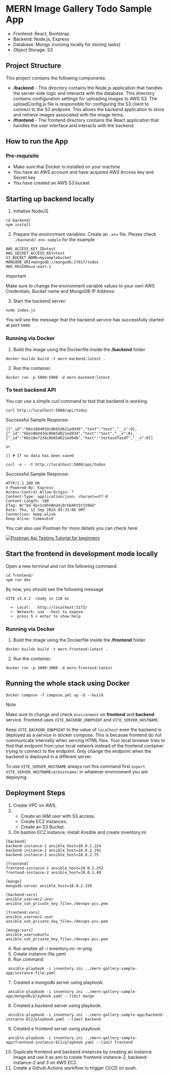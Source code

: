 # MERN Image Gallery Todo Sample App

- Frontend: React, Bootstrap.
- Backend: Node.js, Express
- Database: Mongo (running locally for storing tasks)
- Object Storage: S3

## Project Structure

This project contains the following components:
- **/backend** - This directory contains the Node.js application that handles the server-side logic and interacts with the database. This directory contains configuration settings for uploading images to AWS S3. The uploadConfig.js file is responsible for configuring the S3 client to connect to the S3 endpoint. This allows the backend application to store and retrieve images associated with the image items.
- **/frontend** - The frontend directory contains the React application that handles the user interface and interacts with the backend. 

## How to run the App

### Pre-requisite
- Make sure that Docker is installed on your machine
- You have an AWS account and have acquired AWS Access key and Secret key
- You have created an AWS S3 bucket

## Starting up backend locally

1. Initialize NodeJS

```
cd backend/
npm install

```

2. Prepare the environment variables. Create an `.env` file. Please check `./backend/.env.sample` for the example

```
AWS_ACCESS_KEY_ID=test
AWS_SECRET_ACCESS_KEY=test
S3_BUCKET_NAME=mysamplebucket
MONGODB_URI=mongodb://mongodb:27017/todos
AWS_REGION=us-east-1
```

> [!IMPORTANT]  
> Make sure to change the environment variable values to your own AWS Credentials, Bucket name and MongoDB IP Address.

3. Start the backend server:


```
node index.js
```

You will see the message that the backend service has successfully started at port `5000`.

### Running via Docker

1. Build the image using the Dockerfile inside the **/backend** folder

```
docker buildx build -t mern-backend:latest .
```

2. Run the container.

```
docker run -p 5000:5000 -d mern-backend:latest
```

### To test backend API

You can use a simple curl command to test that backend is working.

```
curl http://localhost:5000/api/todos
```

Successful Sample Response:
```
[{"_id":"66e188403dc0b65d621ed93b","text":"test","__v":0},{"_id":"66e188443dc0b65d621ed93d","text":"test","__v":0},{"_id":"66e18e723dc0b65d621ed94b","text":"testasdfasdf","__v":0}]

or

[] # If no data has been saved
```

```
curl -o - -I http://localhost:5000/api/todos
```

Successful Sample Response:
```
HTTP/1.1 200 OK
X-Powered-By: Express
Access-Control-Allow-Origin: *
Content-Type: application/json; charset=utf-8
Content-Length: 180
ETag: W/"b4-Vp+SzbhhBnU4jDrGb4Kt5t1t06U"
Date: Thu, 12 Sep 2024 03:33:06 GMT
Connection: keep-alive
Keep-Alive: timeout=5
```

You can also use Postman for more details you can check here: 

[![Postman Api Testing Tutorial for beginners](https://img.youtube.com/vi/MFxk5BZulVU/0.jpg)](https://www.youtube.com/watch?v=MFxk5BZulVU)


## Start the frontend in development mode locally

Open a new terminal and run the following command:

```
cd frontend/
npm run dev
```

By now, you should see the following message

```
VITE v5.4.2  ready in 110 ms

  ➜  Local:   http://localhost:5173/
  ➜  Network: use --host to expose
  ➜  press h + enter to show help

```

### Running via Docker

1. Build the image using the Dockerfile inside the **/frontend** folder

```
docker buildx build -t mern-frontend:latest .
```

2. Run the container.

```
docker run -p 3000:3000 -d mern-frontend:latest
```

## Running the whole stack using Docker

```
docker compose -f compose.yml up -d --build
```

> [!NOTE]  
> Make sure to change and check `environment` on **frontend** and **backend** service. Frontend uses `VITE_BACKEND_ENDPOINT` and `VITE_SERVER_HOSTNAME`. 
>
> Keep `VITE_BACKEND_ENDPOINT` to the value of `localhost` even the backend is deployed as a service in docker compose. This is because frontend do not communicate internally when serving HTML files. Your local browser tries to find that endpoint from your local network instead of the frontend container trying to connect to the endpoint. Only change the endpoint when the backend is deployed in a different server.
>
> To use `VITE_SERVER_HOSTNAME` always run this command first `export VITE_SERVER_HOSTNAME=$(hostname)` in whatever environment you are deploying.

## Deployment Steps

1. Create VPC on AWS.
2. - Create an IAM user with S3 access.
   - Create EC2 instances.
   - Create an S3 Bucket.
3. On bastion EC2 instance, install Ansible and create inventory.ini
```
[backend]
backend-instance-1 ansible_host=10.0.2.224
backend-instance-2 ansible_host=10.0.2.192
backend-instance-3 ansible_host=10.0.2.75

[frontend]
frontend-instance-1 ansible_host=10.0.1.252
frontend-instance-2 ansible_host=10.0.1.40

[mongo]
mongodb-server ansible_host=10.0.2.159

[backend:vars]
ansible_user=ec2-user
ansible_ssh_private_key_file=./devops-pcc.pem

[frontend:vars]
ansible_user=ec2-user
ansible_ssh_private_key_file=./devops-pcc.pem

[mongo:vars]
ansible_user=ubuntu
ansible_ssh_private_key_file=./devops-pcc.pem
```
4. Run ansible all -i inventory.ini -m ping
5. Create instance-file.yaml
6. Run command
```
 ansible-playbook -i inventory.ini ../mern-gallery-sample-app/instance-file.yaml
```
7. Created a mongodb server using playbook.
```
 ansible-playbook -i inventory.ini ../mern-gallery-sample-app/mongodb/playbook.yaml --limit mongo
```
8. Created a backend server using playbook.
```
 ansible-playbook -i inventory.ini ../mern-gallery-sample-app/backend-instance-EC2/playbook.yaml --limit backend
```
9. Created a frontend server using playbook.
```
 ansible-playbook -i inventory.ini ../mern-gallery-sample-app/frontend-instance-EC2/playbook.yaml --limit frontend
```
10. Duplicate frontend and backend instances by creating an instance image and use it as ami to create frontend-instance-2, backend-instance-2 and 3 on AWS EC2.
11. Create a Github Actions workflow to trigger CI/CD on push.